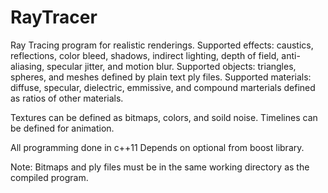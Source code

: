 RayTracer
=========

Ray Tracing program for realistic renderings.
Supported effects: caustics, reflections, color bleed, shadows, indirect lighting, depth of field, anti-aliasing, specular jitter, and motion blur. 
Supported objects: triangles, spheres, and meshes defined by plain text ply files.
Supported materials: diffuse, specular, dielectric, emmissive, and compound marterials defined as ratios of other materials. 

Textures can be defined as bitmaps, colors, and soild noise.
Timelines can be defined for animation.

All programming done in c++11
Depends on optional from boost library.

Note: Bitmaps and ply files must be in the same working directory as the compiled program.
